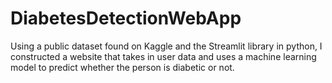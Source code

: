 # DiabetesDetectionWebApp
Using a public dataset found on Kaggle and the Streamlit library in python, I constructed a website that takes in user data and uses a machine learning model to predict whether the person is diabetic or not. 
